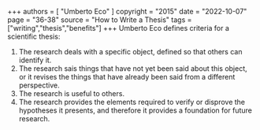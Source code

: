 +++
authors = [
  "Umberto Eco"
]
copyright = "2015"
date = "2022-10-07"
page = "36-38"
source = "How to Write a Thesis"
tags = ["writing","thesis","benefits"]
+++
Umberto Eco defines criteria for a scientific thesis:

1. The research deals with a specific object, defined so that others can identify it.
2. The research sais things that have not yet been said about this object, or it revises the things that have already been said from a different perspective.
3. The research is useful to others.
4. The research provides the elements required to verify or disprove the hypotheses it presents, and therefore it provides a foundation for future research.


